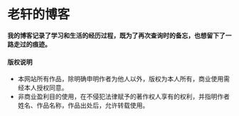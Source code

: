 # 老轩的博客

**我的博客记录了学习和生活的经历过程，既为了再次查询时的备忘，也想留下了一路走过的痕迹。**

#### 版权说明

* 本网站所有作品，除明确申明作者为他人以外，版权为本人所有，商业使用需经本人授权同意。
* 非商业盈利目的使用，在不侵犯法律赋予的著作权人享有的权利，并指明作者姓名、作品名称，作品出处后，允许转载使用。
